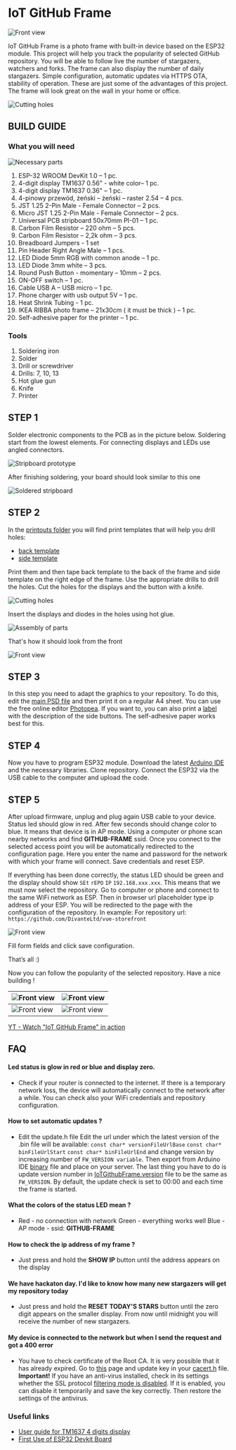 # IoT GitHub Frame

![Front view](/docs/photos/ready_5.jpg)

IoT GitHub Frame is a photo frame with built-in device based on the ESP32 module. This project will help you track the popularity of selected GitHub repository. You will be able to follow live the number of stargazers, watchers and forks. The frame can also display the number of daily stargazers. Simple configuration, automatic updates via HTTPS OTA, stability of operation. These are just some of the advantages of this project. The frame will look great on the wall in your home or office. 

![Cutting holes](/docs/photos/photo_7.jpg)

## BUILD GUIDE

### What you will need

![Necessary parts](/docs/photos/photo_1.jpg)

1. ESP-32 WROOM DevKit 1.0 – 1 pc.
2. 4-digit display TM1637 0.56" - white color– 1 pc.
3. 4-digit display TM1637 0.36" – 1 pc.
4. 4-pinowy przewód, żeński – 	żeński – raster 2.54 – 4 pcs.
5. JST 1.25 2-Pin Male - Female Connector – 2 pcs.
6. Micro JST 1.25 2-Pin Male - Female Connector – 2 pcs.
7. Universal PCB stripboard 50x70mm PI-01 – 1 pc.
8. Carbon Film Resistor – 220 ohm – 5 pcs.
9. Carbon Film Resistor – 2,2k ohm – 3 pcs.
10. Breadboard Jumpers - 1 set
11. Pin Header Right Angle Male – 1 pcs.
12. LED Diode 5mm RGB with common anode – 1 pc.
13. LED Diode 3mm white – 3 pcs.
14. Round Push Button - momentary – 10mm – 2 pcs.
15. ON-OFF switch – 1 pc.
16. Cable USB A – USB micro – 1 pc.
17. Phone charger with usb output 5V  – 1 pc.
18. Heat Shrink Tubing - 1 pc.
19. IKEA RIBBA photo frame – 21x30cm ( it must be thick  ) – 1 pc.
20. Self-adhesive paper for the printer – 	1 pc.

### Tools
1. Soldering iron
2. Solder
3. Drill or screwdriver
4. Drills: 7, 10, 13
5. Hot glue gun
6. Knife
7. Printer

## STEP 1
Solder electronic components to the PCB as in the picture below. Soldering start from the lowest elements. For connecting displays and LEDs use angled connectors.

![Stripboard prototype](/docs/IoTGitHubFrame_stripboard.png)

After finishing soldering, your board should look similar to this one

![Soldered stripboard](/docs/photos/photo_2.jpg)

## STEP 2

In the [printouts folder](https://github.com/sqra/iot-github-frame/tree/master/printouts) you will find print templates that will help you drill holes:
- [back template](https://github.com/sqra/iot-github-frame/blob/master/printouts/drilling-template-back.pdf)
- [side template](https://github.com/sqra/iot-github-frame/blob/master/printouts/drilling-template-side-buttons.pdf)

Print them and then tape back template to the back of the frame and side template on the right edge of the frame. Use the appropriate drills to drill the holes. Cut the holes for the displays and the button with a knife.

![Cutting holes](/docs/photos/photo_5.jpg)

Insert the displays and diodes in the holes using hot glue.

![Assembly of parts](/docs/photos/photo_3.jpg)

That's how it should look from the front

![Front view](/docs/photos/photo_4.jpg)

## STEP 3

In this step you need to adapt the graphics to your repository. To do this, edit the [main PSD file](https://github.com/sqra/iot-github-frame/blob/master/printouts/main-graphics-template.psd) and then print it on a regular A4 sheet. You can use the free online editor [Photopea](https://www.photopea.com/). If you want to, you can also print a [label](https://github.com/sqra/iot-github-frame/blob/master/printouts/side-buttons-labels.psd) with the description of the side buttons. The self-adhesive paper works best for this.

## STEP 4

Now you have to program ESP32 module. Download the latest [Arduino IDE](https://www.arduino.cc/en/main/software) and the necessary libraries. Clone repository. Connect the ESP32 via the USB cable to the computer and upload the code.

## STEP 5

After upload firmware, unplug and plug again USB cable to your device. Status led should glow in red. After few seconds should change color to blue. It means that device is in AP mode. Using a computer or phone scan nearby networks and find **GITHUB-FRAME** ssid. 
Once you connect to the selected access point you will be automatically redirected to the configuration page. Here you enter the name and password for the network with which your frame will connect. 
Save credentials and reset ESP.

If everything has been done correctly, the status LED should be green and the display should show ```SEt```  ```rEPO```  ```IP```  ```192.168.xxx.xxx```. This means that we must now select the repository. Go to computer or phone and connect to the same WiFi network as ESP. Then in browser url placeholder type ip address of your ESP. You will be redirected to the page with the configuration of the repository. In example: 
For repository url: ```https://github.com/DivanteLtd/vue-storefront```

![Front view](/docs/photos/photo_6.jpg)

Fill form fields and click save configuration. 



That’s all :)

Now you can follow the popularity of the selected repository. 
Have a nice building !

| ![Front view](/docs/photos/ready_1.jpg) | ![Front view](/docs/photos/ready_2.jpg) |
|--|--|
| ![Front view](/docs/photos/ready_3.jpg) | ![Front view](/docs/photos/ready_4.jpg) |


[YT - Watch "IoT GitHub Frame" in action](https://youtu.be/0hm3B-3gIzI)

## FAQ

#### Led status is glow in red or blue and display zero.
- Check if your router is connected to the internet. If there is a temporary network loss, the device will automatically connect to the network after a while. You can check also your WiFi credentials and repository configuration.

#### How to set automatic updates ?
- Edit the update.h file
Edit the url under which the latest version of the .bin file will be available:
`const char* versionFileUrlBase`
`const char* binFileUrlStart`
`const char* binFileUrlEnd`
and change version by increasing number of 
`FW_VERSION variable`. 
Then export from Arduino IDE [binary](https://github.com/sqra/iot-github-frame/blob/master/OTA/IoTGithubFrame.ino.esp32.bin) file and place on your server. The last thing you have to do is update version number in [IoTGithubFrame.version](https://github.com/sqra/iot-github-frame/blob/master/OTA/IoTGithubFrame.version) file to be the same as `FW_VERSION`. By default, the update check is set to 00:00 and each time the frame is started.

#### What the colors of the status LED mean ?
- Red - no connection with network
Green - everything works well
Blue - AP mode - ssid: **GITHUB-FRAME**

#### How to check the ip address of my frame ?
- Just press and hold the **SHOW IP** button until the address appears on the display

#### We have hackaton day. I'd like to know how many new stargazers will get my repository today
- Just press and hold the **RESET TODAY'S STARS** button until the zero digit appears on the smaller display. From now until midnight you will receive the number of new stargazers.

#### My device is connected to the network but when I send the request and got a 400 error
- You have to check certificate of the Root CA. It is very possible that it has already expired. Go to [this](https://techtutorialsx.com/2017/11/18/esp32-arduino-https-get-request/) page and update key in your [cacert.h](https://github.com/sqra/iot-github-frame/blob/master/cacert.h) file.
**Important!** If you have an anti-virus installed, check in its settings whether the SSL protocol [filtering mode is disabled](https://support.eset.com/kb3126/?locale=en_US&viewlocale=en_US). If it is enabled, you can disable it temporarily and save the key correctly. Then restore the settings of the antivirus. 


### Useful links

- [User guide for TM1637 4 digits display](https://halckemy.s3.amazonaws.com/uploads/attachments/257650/user_guide_for_tm1637_4_digits_display_Yr8LQNg7dV.pdf)
- [First Use of ESP32 Devkit Board](https://startingelectronics.org/articles/ESP32-WROOM-testing/)





